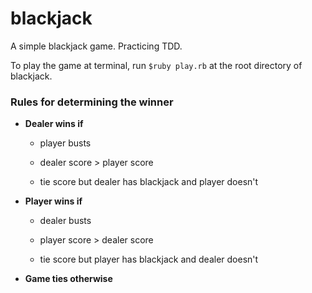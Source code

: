 # blackjack
A simple blackjack game. Practicing TDD.

To play the game at terminal, run `$ruby play.rb` at the root directory of blackjack.

### Rules for determining the winner

* __Dealer wins if__

  * player busts

  * dealer score > player score

  * tie score but dealer has blackjack and player doesn't
  
* __Player wins if__
  
  * dealer busts
  
  * player score > dealer score
  
  * tie score but player has blackjack and dealer doesn't
  
* __Game ties otherwise__